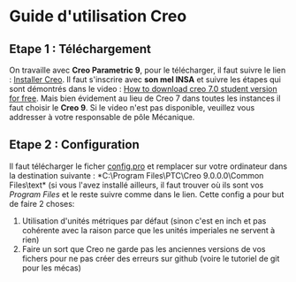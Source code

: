 # Guide d'utilisation Creo
## Etape 1 : Téléchargement 
On travaille avec **Creo Parametric 9**, pour le télécharger, il faut suivre le lien : [Installer Creo](https://www.ptc.com/en/products/education/free-software/creo-college-download).
Il faut s'inscrire avec **son mel INSA** et suivre les étapes qui sont démontrés dans le video : [How to download creo 7.0 student version for free](https://www.youtube.com/watch?v=LYNOAizD2eE). Mais bien évidement au lieu de Creo 7 dans toutes les instances il faut choisir le **Creo 9**.
Si le video n'est pas disponible, veuillez vous addresser à votre responsable de pôle Mécanique.

## Etape 2 : Configuration 
Il faut télécharger le ficher [config.pro](https://github.com/ClubRobotInsat/doc/blob/master/src/mecanique/config.pro) et remplacer sur votre ordinateur dans la destination suivante : *C:\Program Files\PTC\Creo 9.0.0.0\Common Files\text\* (si vous l'avez installé ailleurs, il faut trouver où ils sont vos *Program Files* et le reste suivre comme dans le lien.
Cette config a pour but de faire 2 choses:
1) Utilisation d'unités métriques par défaut (sinon c'est en inch et pas cohérente avec la raison parce que les unités imperiales ne servent à rien)
2) Faire un sort que Creo ne garde pas les anciennes versions de vos fichers pour ne pas créer des erreurs sur github (voire le tutoriel de git pour les mécas)
